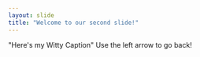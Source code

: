 ```yaml
---
layout: slide
title: "Welcome to our second slide!"
---
```

"Here's my Witty Caption"
Use the left arrow to go back!

